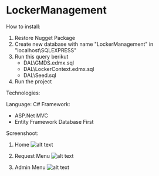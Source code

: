# LockerManagement

How to install:

1. Restore Nugget Package
2. Create new database with name "LockerManagement" in "localhost\SQLEXPRESS"
3. Run this query berikut
    - DAL\GMDS.edmx.sql
    - DAL\LockerContext.edmx.sql
    - DAL\Seed.sql
4. Run the project

Technologies:

Language: C#
Framework: 
  - ASP.Net MVC
  - Entity Framework Database First


Screenshoot:

1. Home
![alt text](https://i.postimg.cc/BQHy5hPV/Locker-Management-1.png)

2. Request Menu
![alt text](https://i.postimg.cc/sgzLTppD/Locker-Management-2.png)

3. Admin Menu
![alt text](https://i.postimg.cc/8zb09jHd/Locker-Management-3.png)


